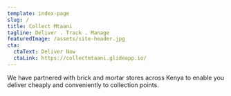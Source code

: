 ```yaml
---
template: index-page
slug: /
title: Collect Mtaani
tagline: Deliver . Track . Manage
featuredImage: /assets/site-header.jpg
cta:
  ctaText: Deliver Now
  ctaLink: https://collectmtaani.glideapp.io/
---
```

We have partnered with brick and mortar stores across Kenya to enable you deliver cheaply and conveniently to collection points.